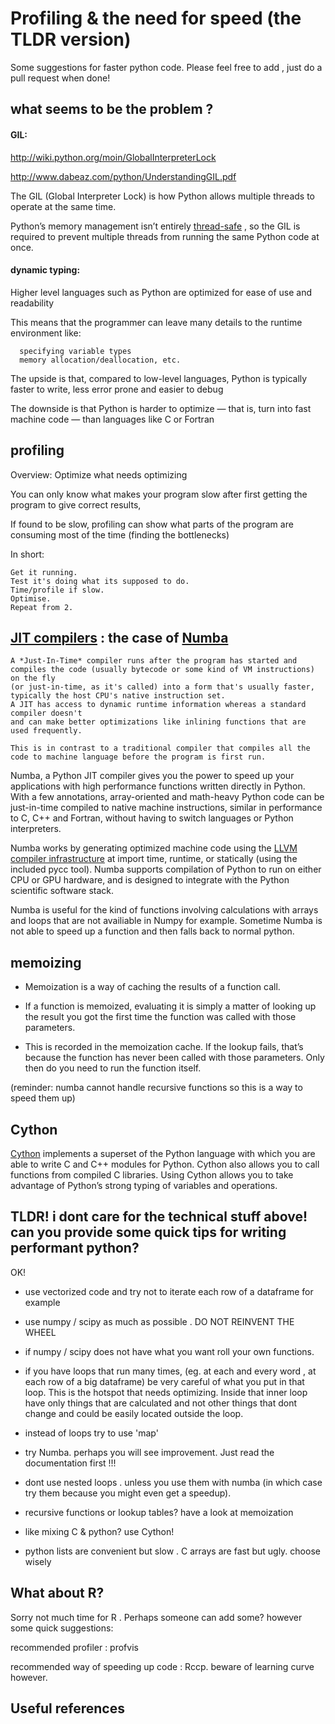 # Profiling & the need for speed (the TLDR version)

Some suggestions for faster python code. Please feel free to add , just do a pull request when done! 


## what seems to be the problem ?

#### GIL:

http://wiki.python.org/moin/GlobalInterpreterLock

http://www.dabeaz.com/python/UnderstandingGIL.pdf


The GIL (Global Interpreter Lock) is how Python allows multiple threads to operate at the same time. 

Python’s memory management isn’t entirely [thread-safe](https://en.wikipedia.org/wiki/Thread_safety) , so the GIL is required to prevent multiple threads from running the same Python code at once.



#### dynamic typing: 

Higher level languages such as Python are optimized for ease of use and readability

This means that the programmer can leave many details to the runtime environment like:

      specifying variable types
      memory allocation/deallocation, etc.

The upside is that, compared to low-level languages, Python is typically faster to write, less error prone and easier to debug

The downside is that Python is harder to optimize — that is, turn into fast machine code — than languages like C or Fortran




## profiling 

Overview: Optimize what needs optimizing

You can only know what makes your program slow after first getting the program to give correct results, 


If found to be slow, profiling can show what parts of the program are consuming most of the time (finding the bottlenecks)


In short:

    Get it running.
    Test it's doing what its supposed to do.
    Time/profile if slow.
    Optimise.
    Repeat from 2. 







## [JIT compilers](https://en.wikipedia.org/wiki/Just-in-time_compilation) : the case of [Numba](https://numba.pydata.org/)

    A *Just-In-Time* compiler runs after the program has started and compiles the code (usually bytecode or some kind of VM instructions) on the fly
    (or just-in-time, as it's called) into a form that's usually faster, typically the host CPU's native instruction set. 
    A JIT has access to dynamic runtime information whereas a standard compiler doesn't 
    and can make better optimizations like inlining functions that are used frequently.

    This is in contrast to a traditional compiler that compiles all the code to machine language before the program is first run.

Numba, a Python JIT compiler gives you the power to speed up your applications with high performance functions written directly in Python. With a few annotations, array-oriented and math-heavy Python code can be just-in-time compiled to native machine instructions, similar in performance to C, C++ and Fortran, without having to switch languages or Python interpreters.

Numba works by generating optimized machine code using the [LLVM compiler infrastructure](https://en.wikipedia.org/wiki/LLVM) at import time, runtime, or statically (using the included pycc tool). Numba supports compilation of Python to run on either CPU or GPU hardware, and is designed to integrate with the Python scientific software stack.

Numba is useful for the kind of functions involving calculations with arrays and loops that are not availiable in Numpy for example. Sometime Numba is not able to speed up a function and then falls back to normal python.

## memoizing

* Memoization is a way of caching the results of a function call. 

* If a function is memoized, evaluating it is simply a matter of looking up the result you got the first time the function was called with those parameters. 

* This is recorded in the memoization cache. If the lookup fails, that’s because the function has never been called with those parameters. 
Only then do you need to run the function itself.

(reminder: numba cannot handle recursive functions so this is a way to speed them up)



## Cython 

[Cython](http://cython.org) implements a superset of the Python language with which you are able to write C and C++ modules for Python. Cython also allows you to call functions from compiled C libraries. Using Cython allows you to take advantage of Python’s strong typing of variables and operations.



## TLDR! i dont care for the technical stuff above! can you provide some quick tips for writing performant python?

OK!




* use vectorized code and try not to iterate each row of a dataframe for example



* use numpy / scipy as much as possible . DO NOT REINVENT THE WHEEL

* if numpy / scipy does not have what you want roll your own functions.

* if you have loops that run many times, 
(eg. at each and every word , at each row of a big dataframe)
be very careful of what you put in that loop. This is the hotspot that needs optimizing. Inside that inner loop have only things that are calculated and not other things that dont change and could be easily located outside the loop. 

* instead of loops try to use 'map' 

* try Numba. perhaps you will see improvement. Just read the documentation first !!!

* dont use nested loops . unless you use them with numba (in which case try them because you might even get a speedup).

* recursive functions or lookup tables? have a look at memoization

* like mixing C & python? use Cython! 

* python lists are convenient but slow . C arrays are fast but ugly. choose wisely




## What about R?

Sorry not much time for R . Perhaps someone can add some? however some quick suggestions:

recommended profiler : profvis

recommended way of speeding up code : Rccp. beware of learning curve however.







## Useful references



